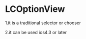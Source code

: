 LCOptionView
============

1.it is a traditional selector or chooser

2.it can be used ios4.3 or later

